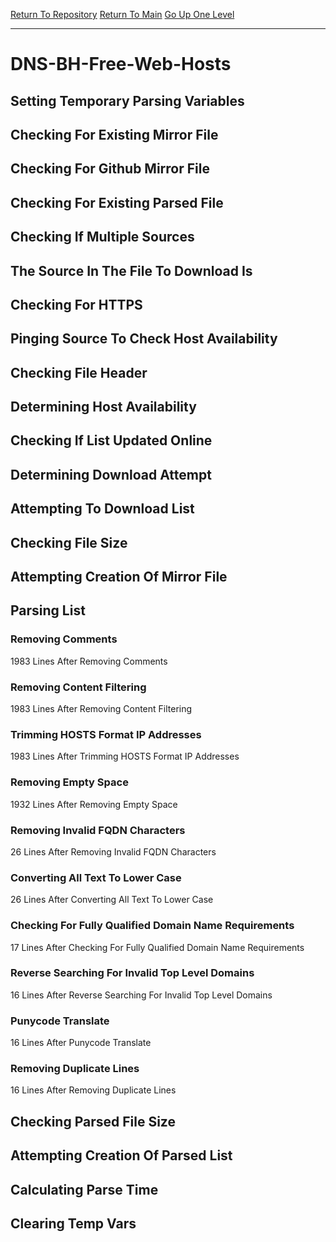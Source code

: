 [Return To Repository](https://github.com/deathbybandaid/piholeparser/)
[Return To Main](https://github.com/deathbybandaid/piholeparser/blob/master/RecentRunLogs/Mainlog.md)
[Go Up One Level](https://github.com/deathbybandaid/piholeparser/blob/master/RecentRunLogs/TopLevelScripts/30-Processing-External-Blacklists.md)
____________________________________
# DNS-BH-Free-Web-Hosts
## Setting Temporary Parsing Variables
## Checking For Existing Mirror File
## Checking For Github Mirror File
## Checking For Existing Parsed File
## Checking If Multiple Sources
## The Source In The File To Download Is
## Checking For HTTPS
## Pinging Source To Check Host Availability
## Checking File Header
## Determining Host Availability
## Checking If List Updated Online
## Determining Download Attempt
## Attempting To Download List
## Checking File Size
## Attempting Creation Of Mirror File
## Parsing List
### Removing Comments
1983 Lines After Removing Comments
### Removing Content Filtering
1983 Lines After Removing Content Filtering
### Trimming HOSTS Format IP Addresses
1983 Lines After Trimming HOSTS Format IP Addresses
### Removing Empty Space
1932 Lines After Removing Empty Space
### Removing Invalid FQDN Characters
26 Lines After Removing Invalid FQDN Characters
### Converting All Text To Lower Case
26 Lines After Converting All Text To Lower Case
### Checking For Fully Qualified Domain Name Requirements
17 Lines After Checking For Fully Qualified Domain Name Requirements
### Reverse Searching For Invalid Top Level Domains
16 Lines After Reverse Searching For Invalid Top Level Domains
### Punycode Translate
16 Lines After Punycode Translate
### Removing Duplicate Lines
16 Lines After Removing Duplicate Lines
## Checking Parsed File Size
## Attempting Creation Of Parsed List
## Calculating Parse Time
## Clearing Temp Vars

